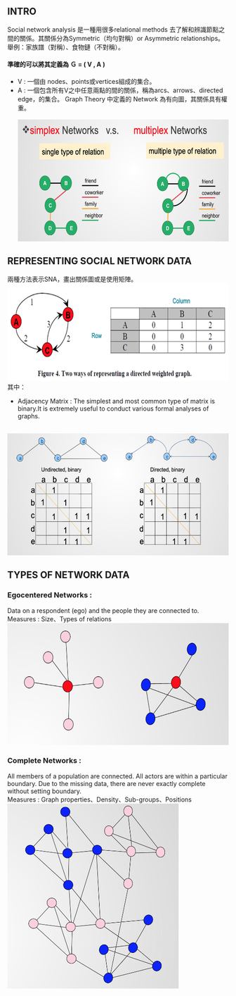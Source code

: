 ## INTRO
Social network analysis 是一種用很多relational methods 去了解和辨識節點之間的關係。其關係分為Symmetric（均勻對稱）or Asymmetric relationships。舉例：家族譜（對稱）、食物鏈（不對稱）。
#### 準確的可以將其定義為 Ｇ = ( V , A ) 
- V : 一個由 nodes、points或vertices組成的集合。
- A : 一個包含所有V之中任意兩點的間的關係，稱為arcs、arrows、directed edge，的集合。
Graph Theory 中定義的 Network 為有向圖，其關係具有權重。<br><br>
<img src="https://raw.githubusercontent.com/YuTe-Lai/Study_process/master/img/SNA_00.png"  width="600" height="277"><br>

## REPRESENTING SOCIAL NETWORK DATA
兩種方法表示SNA，畫出關係圖或是使用矩陣。<br>
<img src="https://raw.githubusercontent.com/YuTe-Lai/Study_process/master/img/SNA_01.png"  width="700" height="222"><br>
其中：
- Adjacency Matrix : The simplest and most common type of matrix is binary.It is extremely useful to conduct various formal analyses of graphs. 
<br>
<img src="https://raw.githubusercontent.com/YuTe-Lai/Study_process/master/img/SNA_02.png"  width="600" height="277"><br>

## TYPES OF NETWORK DATA
### Egocentered Networks : 
Data on a respondent (ego) and the people they are connected to.<br>
Measures : Size、Types of relations
<br>
<img src="https://raw.githubusercontent.com/YuTe-Lai/Study_process/master/img/SNA_03.png"  width="600" height="277"><br>

### Complete Networks : 
All members of a population are connected. All actors are within a particular boundary. Due to the missing data, there are never exactly complete without setting boundary.<br>
Measures : Graph properties、Density、Sub-groups、Positions
<br>
<img src="https://raw.githubusercontent.com/YuTe-Lai/Study_process/master/img/SNA_04.png"  width="390" height="420"><br>
